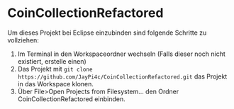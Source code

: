 # CoinCollectionRefactored


Um dieses Projekt bei Eclipse einzubinden sind folgende Schritte zu vollziehen:
1. Im Terminal in den Workspaceordner wechseln (Falls dieser noch nicht existiert, erstelle einen)
2. Das Projekt mit `git clone https://github.com/JayPi4c/CoinCollectionRefactored.git` das Projekt in das Workspace klonen.
3. Über File>Open Projects from Filesystem... den Ordner CoinCollectionRefactored einbinden.
